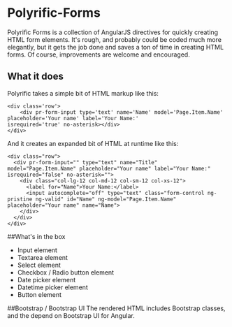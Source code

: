 # Polyrific-Forms
Polyrific Forms is a collection of AngularJS directives for quickly creating HTML form elements.  It's rough, and probably could be coded much more elegantly, but it gets the job done and saves a ton of time in creating HTML forms.  Of course, improvements are welcome and encouraged.

## What it does
Polyrific takes a simple bit of HTML markup like this:
```
<div class='row'>
    <div pr-form-input type='text' name='Name' model='Page.Item.Name' placeholder='Your name' label='Your Name:'                    isrequired='true' no-asterisk></div>
</div>
```
And it creates an expanded bit of HTML at runtime like this:
```
<div class="row">
  <div pr-form-input="" type="text" name="Title" model="Page.Item.Name" placeholder="Your name" label="Your Name:"        isrequired="false" no-asterisk="">
    <div class="col-lg-12 col-md-12 col-sm-12 col-xs-12">
      <label for="Name">Your Name:</label>
      <input autocomplete="off" type="text" class="form-control ng-pristine ng-valid" id="Name" ng-model="Page.Item.Name"        placeholder="Your name" name="Name">
    </div>
  </div>
</div>
```

##What's in the box
- Input element
- Textarea element
- Select element
- Checkbox / Radio button element
- Date picker element
- Datetime picker element
- Button element

##Bootstrap / Bootstrap UI
The rendered HTML includes Bootstrap classes, and the depend on Bootstrap UI for Angular.
